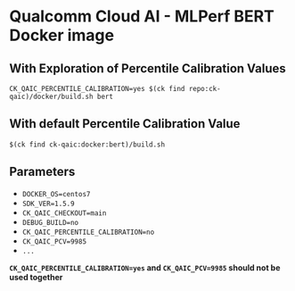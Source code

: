 # Qualcomm Cloud AI - MLPerf BERT Docker image
## With Exploration of Percentile Calibration Values
```
CK_QAIC_PERCENTILE_CALIBRATION=yes $(ck find repo:ck-qaic)/docker/build.sh bert
```
## With default Percentile Calibration Value
```
$(ck find ck-qaic:docker:bert)/build.sh
```

## Parameters

- `DOCKER_OS=centos7`
- `SDK_VER=1.5.9`
- `CK_QAIC_CHECKOUT=main`
- `DEBUG_BUILD=no`
- `CK_QAIC_PERCENTILE_CALIBRATION=no`
- `CK_QAIC_PCV=9985`
- `...`

**`CK_QAIC_PERCENTILE_CALIBRATION=yes` and `CK_QAIC_PCV=9985` should not be used together**
